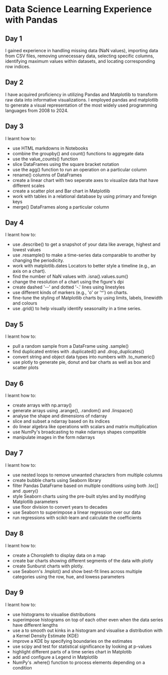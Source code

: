 # Data Science Learning Experience with Pandas
## Day 1
I gained experience in handling missing data (NaN values), importing data from CSV files, removing unnecessary data, selecting specific columns, identifying maximum values within datasets, and locating corresponding row indices.

## Day 2
I have acquired proficiency in utilizing Pandas and Matplotlib to transform raw data into informative visualizations. I employed pandas and matplotlib to generate a visual representation of the most widely used programming languages from 2008 to 2024.

## Day 3
I learnt how to:
- use HTML markdowns in Notebooks
- combine the groupby() and count() functions to aggregate data
- use the value_counts() function
- slice DataFrames using the square bracket notation
- use the agg() function to run an operation on a particular column
- rename() columns of DataFrames
- create a linear chart with two seperate axes to visualize data that have different scales
- create a scatter plot and Bar chart in Matplotlib
- work with tables in a relational database by using primary and foreign keys
- merge() DataFrames along a particular column

## Day 4
  I learnt how to:
  - use .describe() to get a snapshot of your data like average, highest and lowest values
  - use .resample() to make a time-series data comparable to another by changing the periodicity.
  - work with matplotlib.dates Locators to better style a timeline (e.g., an axis on a chart).
  - find the number of NaN values with .isna().values.sum()
  - change the resolution of a chart using the figure's dpi
  -  create dashed '--' and dotted '-.' lines using linestyles
  -  use different kinds of markers (e.g., 'o' or '^') on charts.
  -  fine-tune the styling of Matplotlib charts by using limits, labels, linewidth and colours
  -  use .grid() to help visually identify seasonality in a time series.

## Day 5
I learnt how to:
- pull a random sample from a DataFrame using .sample()
- find duplicated entries with .duplicated() and .drop_duplicates()
- convert string and object data types into numbers with .to_numeric()
- use plotly to generate pie, donut and bar charts as well as box and scatter plots

## Day 6
I learnt how to:
- create arrays with np.array()
- generate arrays using .arange(), .random() and .linspace()
- analyse the shape and dimensions of ndarray
- slice and subset a ndarray based on its indices
- do linear algebra like operations with scalars and matrix multiplication
- use NumPy's broadcasting to make ndarrays shapes compatible
- manipulate images in the form ndarrays

## Day 7
I learnt how to:
- use nested loops to remove unwanted characters from multiple columns
- create bubble charts using Seaborn library
- filter Pandas DataFrame based on multiple conditions using both .loc[] and .query()
- style Seaborn charts using the pre-built styles and by modifying Matplotlib parameters
- use floor division to convert years to decades
- use Seaborn to superimpose a linear regression over our data
- run regressions with scikit-learn and calculate the coefficients

## Day 8
I learnt how to:
- create a Choropleth to display data on a map
- create bar charts showing different segments of the data with plotly
- create Sunburst charts with plotly.
- use Seaborn's .lmplot() and show best-fit lines across multiple categories using the row, hue, and lowess parameters

## Day 9
I learnt how to:
- use histograms to visualise distributions
- superimpose histograms on top of each other even when the data series have different lengths
- use a to smooth out kinks in a histogram and visualise a distribution with a Kernel Density Estimate (KDE)
- improve a KDE by specifying boundaries on the estimates
- use scipy and test for statistical significance by looking at p-values
- highlight different parts of a time series chart in Matplotib
- add and configure a Legend in Matplotlib
- NumPy's .where() function to process elements depending on a condition






















